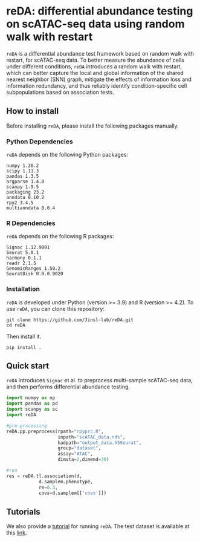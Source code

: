 # reDA: differential abundance testing on scATAC-seq data using random walk with restart
 `reDA` is a differential abundance test framework based on random walk with restart, for scATAC-seq data. To better measure the abundance of cells under different conditions, `reDA` introduces a random walk with restart, which can better capture the local and global information of the shared nearest neighbor (SNN) graph, mitigate the effects of information loss and information redundancy, and thus reliably identify condition-specific cell subpopulations based on association tests.
## How to install
Before installing `reDA`, please install the following packages manually.
### Python Dependencies
`reDA` depends on the following Python packages:
```
numpy 1.26.2
scipy 1.11.3
pandas 1.3.5
argparse 1.4.0
scanpy 1.9.5
packaging 23.2
anndata 0.10.2
rpy2 3.4.5
multianndata 0.0.4
```
### R Dependencies
`reDA` depends on the following R packages:
```
Signac 1.12.9001
Seurat 5.0.1
harmony 0.1.1
readr 2.1.5
GenomicRanges 1.50.2
SeuratDisk 0.0.0.9020
```
### Installation
`reDA` is developed under Python (version >= 3.9) and R (version >= 4.2). To use `reDA`, you can clone this repository:
```
git clone https://github.com/Jinsl-lab/reDA.git 
cd reDA
```
Then install it.
```
pip install .
```
## Quick start
`reDA` introduces `Signac` et al. to preprocess multi-sample scATAC-seq data, and then performs differential abundance testing.
```python
import numpy as np
import pandas as pd
import scanpy as sc
import reDA

#pre-processing
reDA.pp.preprocess(rpath="rpyprc.R",  
                   inpath="scATAC_data.rds",  
                   hadpath="output_data.h5Seurat", 
                   group="dataset", 
                   assay="ATAC",
                   dimsta=2,dimend=30)

#run
res = reDA.tl.association(d,                   
            d.samplem.phenotype,  
            re=0.3,                         
            covs=d.samplem[['covs']])
```
## Tutorials
We also provide a [tutorial](https://github.com/Jinsl-lab/reDA/blob/main/demo/demo.ipynb) for running `reDA`. The test dataset is available at this [link](https://drive.google.com/drive/folders/1fGXggNzc_WQ39fbi9sx2dqIaO2QzeLy9).

